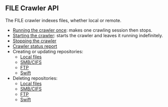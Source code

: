 ## FILE Crawler API

The FILE crawler indexes files, whether local or remote.

* [Running the crawler once](run_once.md): makes one crawling session then stops.
* [Starting the crawler](run_forever.md): starts the crawler and leaves it running indefinitely.
* [Stopping the crawler](stop.md)
* [Crawler status report](status.md)
* Creating or updating repositories:
    * [Local files](create_local.md)
	* [SMB/CIFS](create_smb.md)
	* [FTP](create_ftp.md)
	* [Swift](create_swift.md)
* Deleting repositories:
    * [Local files](delete_local.md)
	* [SMB/CIFS](delete_smb.md)
	* [FTP](delete_ftp.md)
	* [Swift](delete_swift.md)


